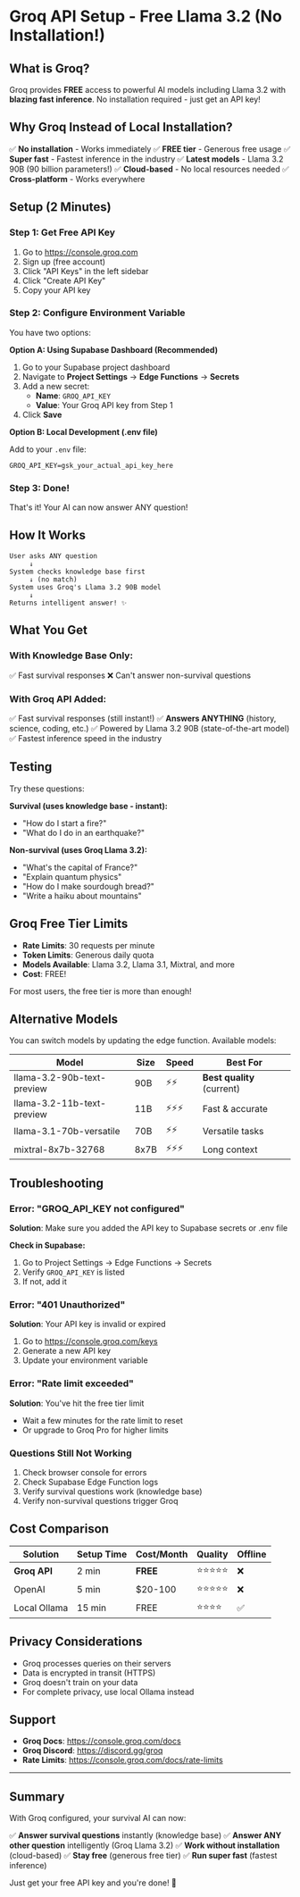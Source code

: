 # Groq API Setup - Free Llama 3.2 (No Installation!)

## What is Groq?

Groq provides **FREE** access to powerful AI models including Llama 3.2 with **blazing fast inference**. No installation required - just get an API key!

## Why Groq Instead of Local Installation?

✅ **No installation** - Works immediately
✅ **FREE tier** - Generous free usage
✅ **Super fast** - Fastest inference in the industry
✅ **Latest models** - Llama 3.2 90B (90 billion parameters!)
✅ **Cloud-based** - No local resources needed
✅ **Cross-platform** - Works everywhere

## Setup (2 Minutes)

### Step 1: Get Free API Key

1. Go to https://console.groq.com
2. Sign up (free account)
3. Click "API Keys" in the left sidebar
4. Click "Create API Key"
5. Copy your API key

### Step 2: Configure Environment Variable

You have two options:

**Option A: Using Supabase Dashboard (Recommended)**

1. Go to your Supabase project dashboard
2. Navigate to **Project Settings** → **Edge Functions** → **Secrets**
3. Add a new secret:
   - **Name**: `GROQ_API_KEY`
   - **Value**: Your Groq API key from Step 1
4. Click **Save**

**Option B: Local Development (.env file)**

Add to your `.env` file:
```env
GROQ_API_KEY=gsk_your_actual_api_key_here
```

### Step 3: Done!

That's it! Your AI can now answer ANY question!

## How It Works

```
User asks ANY question
     ↓
System checks knowledge base first
     ↓ (no match)
System uses Groq's Llama 3.2 90B model
     ↓
Returns intelligent answer! ✨
```

## What You Get

### With Knowledge Base Only:
✅ Fast survival responses
❌ Can't answer non-survival questions

### With Groq API Added:
✅ Fast survival responses (still instant!)
✅ **Answers ANYTHING** (history, science, coding, etc.)
✅ Powered by Llama 3.2 90B (state-of-the-art model)
✅ Fastest inference speed in the industry

## Testing

Try these questions:

**Survival (uses knowledge base - instant):**
- "How do I start a fire?"
- "What do I do in an earthquake?"

**Non-survival (uses Groq Llama 3.2):**
- "What's the capital of France?"
- "Explain quantum physics"
- "How do I make sourdough bread?"
- "Write a haiku about mountains"

## Groq Free Tier Limits

- **Rate Limits**: 30 requests per minute
- **Token Limits**: Generous daily quota
- **Models Available**: Llama 3.2, Llama 3.1, Mixtral, and more
- **Cost**: FREE!

For most users, the free tier is more than enough!

## Alternative Models

You can switch models by updating the edge function. Available models:

| Model | Size | Speed | Best For |
|-------|------|-------|----------|
| llama-3.2-90b-text-preview | 90B | ⚡⚡ | **Best quality** (current) |
| llama-3.2-11b-text-preview | 11B | ⚡⚡⚡ | Fast & accurate |
| llama-3.1-70b-versatile | 70B | ⚡⚡ | Versatile tasks |
| mixtral-8x7b-32768 | 8x7B | ⚡⚡⚡ | Long context |

## Troubleshooting

### Error: "GROQ_API_KEY not configured"

**Solution**: Make sure you added the API key to Supabase secrets or .env file

**Check in Supabase:**
1. Go to Project Settings → Edge Functions → Secrets
2. Verify `GROQ_API_KEY` is listed
3. If not, add it

### Error: "401 Unauthorized"

**Solution**: Your API key is invalid or expired

1. Go to https://console.groq.com/keys
2. Generate a new API key
3. Update your environment variable

### Error: "Rate limit exceeded"

**Solution**: You've hit the free tier limit

- Wait a few minutes for the rate limit to reset
- Or upgrade to Groq Pro for higher limits

### Questions Still Not Working

1. Check browser console for errors
2. Check Supabase Edge Function logs
3. Verify survival questions work (knowledge base)
4. Verify non-survival questions trigger Groq

## Cost Comparison

| Solution | Setup Time | Cost/Month | Quality | Offline |
|----------|------------|------------|---------|---------|
| **Groq API** | 2 min | **FREE** | ⭐⭐⭐⭐⭐ | ❌ |
| OpenAI | 5 min | $20-100 | ⭐⭐⭐⭐⭐ | ❌ |
| Local Ollama | 15 min | FREE | ⭐⭐⭐⭐ | ✅ |

## Privacy Considerations

- Groq processes queries on their servers
- Data is encrypted in transit (HTTPS)
- Groq doesn't train on your data
- For complete privacy, use local Ollama instead

## Support

- **Groq Docs**: https://console.groq.com/docs
- **Groq Discord**: https://discord.gg/groq
- **Rate Limits**: https://console.groq.com/docs/rate-limits

---

## Summary

With Groq configured, your survival AI can now:

✅ **Answer survival questions** instantly (knowledge base)
✅ **Answer ANY other question** intelligently (Groq Llama 3.2)
✅ **Work without installation** (cloud-based)
✅ **Stay free** (generous free tier)
✅ **Run super fast** (fastest inference)

Just get your free API key and you're done! 🚀
